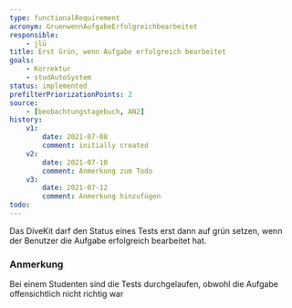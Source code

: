 ```yaml
---
type: functionalRequirement
acronym: GruenwennAufgabeErfolgreichbearbeitet
responsible: 
    - jlü
title: Erst Grün, wenn Aufgabe erfolgreich bearbeitet
goals: 
    - Korrektur
    - studAutoSystem
status: implemented
prefilterPriorizationPoints: 2
source:
    - [beobachtungstagebuch, AN2]
history:
    v1:
        date: 2021-07-08
        comment: initially created
    v2:
        date: 2021-07-10
        comment: Anmerkung zum Todo
    v3: 
        date: 2021-07-12
        comment: Anmerkung hinzufügen
todo:
---
```


Das DiveKit darf den Status eines Tests erst dann auf grün setzen, wenn der Benutzer die Aufgabe erfolgreich bearbeitet hat.


###  Anmerkung
Bei einem Studenten sind die Tests durchgelaufen, obwohl die Aufgabe offensichtlich nicht richtig war
